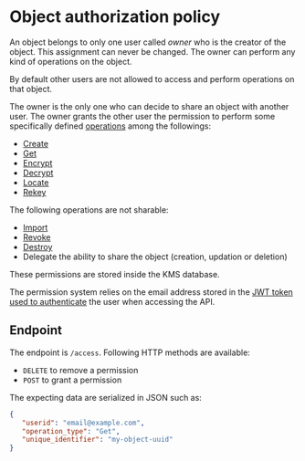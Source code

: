 # Object authorization policy

An object belongs to only one user called *owner* who is the creator of the object. This assignment can never be changed.
The owner can perform any kind of operations on the object.

By default other users are not allowed to access and perform operations on that object.

The owner is the only one who can decide to share an object with another user. The owner grants the other user the permission to perform some specifically defined [operations](kmip_2_1/operations.md) among the followings:

- [Create](kmip_2_1/operations.md#create)
- [Get](kmip_2_1/operations.md#get)
- [Encrypt](kmip_2_1/operations.md#encrypt)
- [Decrypt](kmip_2_1/operations.md#decrypt)
- [Locate](kmip_2_1/operations.md#locate)
- [Rekey](kmip_2_1/operations.md#re-key-key-pair)

The following operations are not sharable:

- [Import](kmip_2_1/operations.md#import)
- [Revoke](kmip_2_1/operations.md#revoke)
- [Destroy](kmip_2_1/operations.md#destroy)
- Delegate the ability to share the object (creation, updation or deletion)

These permissions are stored inside the KMS database.

The permission system relies on the email address stored in the [JWT token used to authenticate](api.md#authentication) the user when accessing the API.

## Endpoint

The endpoint is `/access`. Following HTTP methods are available:

- `DELETE` to remove a permission
- `POST` to grant a permission

The expecting data are serialized in JSON such as:

```json
{
   "userid": "email@example.com",
   "operation_type": "Get",
   "unique_identifier": "my-object-uuid"
}
```